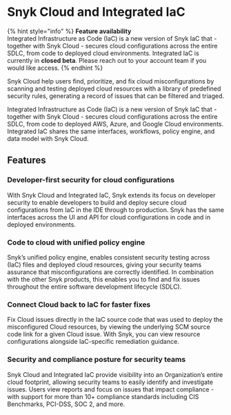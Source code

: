 # Snyk Cloud and Integrated IaC

{% hint style="info" %}
**Feature availability**\
Integrated Infrastructure as Code (IaC) is a new version of Snyk IaC that - together with Snyk Cloud - secures cloud configurations across the entire SDLC, from code to deployed cloud environments. Integrated IaC is currently in **closed beta**. Please reach out to your account team if you would like access.
{% endhint %}

Snyk Cloud help users find, prioritize, and fix cloud misconfigurations by scanning and testing deployed cloud resources with a library of predefined security rules, generating a record of issues that can be filtered and triaged.

Integrated Infrastructure as Code (IaC) is a new version of Snyk IaC that - together with Snyk Cloud - secures cloud configurations across the entire SDLC, from code to deployed AWS, Azure, and Google Cloud environments. Integrated IaC shares the same interfaces, workflows, policy engine, and data model with Snyk Cloud.

## Features

### Developer-first security for cloud configurations

With Snyk Cloud and Integrated IaC, Snyk extends its focus on developer security to enable developers to build and deploy secure cloud configurations from IaC in the IDE through to production. Snyk has the same interfaces across the UI and API for cloud configurations in code and in deployed environments.&#x20;

### Code to cloud with unified policy engine

Snyk’s unified policy engine, enables consistent security testing across (IaC) files and deployed cloud resources, giving your security teams assurance that misconfigurations are correctly identified. In combination with the other Snyk products, this enables you to find and fix issues throughout the entire software development lifecycle (SDLC).

### Connect Cloud back to IaC for faster fixes

Fix Cloud issues directly in the IaC source code that was used to deploy the misconfigured Cloud resources, by viewing the underlying SCM source code link for a given Cloud issue. With Snyk, you can view resource configurations alongside IaC-specific remediation guidance.

### Security and compliance posture for security teams

Snyk Cloud and Integrated IaC provide visibility into an Organization’s entire cloud footprint, allowing security teams to easily identify and investigate issues. Users view reports and focus on issues that impact compliance - with support for more than 10+ compliance standards including CIS Benchmarks, PCI-DSS, SOC 2, and more.
